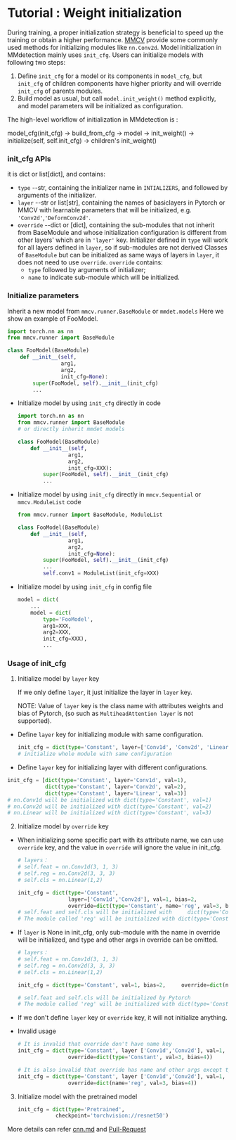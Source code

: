 # Tutorial : Weight initialization

During training, a proper initialization strategy is beneficial to speed up the training or obtain a higher performance. [MMCV](https://github.com/open-mmlab/mmcv/blob/master/mmcv/cnn/utils/weight_init.py) provide some commonly used methods for initializing modules like `nn.Conv2d`. Model initialization in MMdetection mainly uses `init_cfg`. Users can initialize models with following two steps:

1. Define `init_cfg` for a model or its components in `model_cfg`,  but `init_cfg` of children components have higher priority and will override `init_cfg` of parents modules.
2. Build model as usual, but call `model.init_weight()` method explicitly, and model parameters will be initialized as configuration.

The high-level workflow of initialization in MMdetection is :

model_cfg(init_cfg) -> build_from_cfg -> model -> init_weight() -> initialize(self, self.init_cfg) -> children's init_weight()

### init_cfg APIs
it is dict or list[dict], and contains:

- `type` --str, containing the initializer name in `INTIALIZERS`, and followed by arguments of the initializer.
- `layer` --str or list[str], containing the names of basiclayers in Pytorch or MMCV with learnable parameters that will be initialized, e.g. `'Conv2d'`,`'DeformConv2d'`.
- `override` --dict or [dict],  containing the sub-modules that not inherit from BaseModule and whose initialization configuration is different from other layers' which are in `'layer'` key. Initializer defined in `type` will work for all layers defined in `layer`, so if sub-modules are not derived Classes of `BaseModule` but can be initialized as same ways of layers in `layer`, it does not need to use `override`. `override` contains:
  - `type` followed by arguments of initializer;
  - `name` to indicate sub-module which will be initialized.

### Initialize parameters

Inherit a new model from `mmcv.runner.BaseModule` or `mmdet.models`  Here we show an example of FooModel.

```python
import torch.nn as nn
from mmcv.runner import BaseModule

class FooModel(BaseModule)
	def __init__(self,
                 arg1,
                 arg2,
                 init_cfg=None):
    	super(FooModel, self).__init__(init_cfg)
		...
```

- Initialize model by using `init_cfg` directly in code

	```python
	import torch.nn as nn
	from mmcv.runner import BaseModule
	# or directly inherit mmdet models

	class FooModel(BaseModule)
		def __init__(self,
	                arg1,
	                arg2,
	                init_cfg=XXX):
    		super(FooModel, self).__init__(init_cfg)
    	    ...
	```

- Initialize model by using `init_cfg` directly in `mmcv.Sequential` or `mmcv.ModuleList` code

	```python
	from mmcv.runner import BaseModule, ModuleList

	class FooModel(BaseModule)
		def __init__(self,
                	arg1,
                	arg2,
                	init_cfg=None):
    		super(FooModel, self).__init__(init_cfg)
        	...
        	self.conv1 = ModuleList(init_cfg=XXX)
	```

- Initialize model by using `init_cfg` in config file

	```python
	model = dict(
		...
    	model = dict(
        	type='FooModel',
        	arg1=XXX,
        	arg2=XXX,
        	init_cfg=XXX),
            ...
	```

### Usage of init_cfg

1. Initialize model by `layer` key

   If we only define `layer`, it just initialize the layer in `layer` key.

   NOTE: Value of `layer` key is the class name with attributes weights and bias of Pytorch, (so such as  `MultiheadAttention layer` is not supported).

- Define `layer` key for initializing module with same configuration.

  ```python
  init_cfg = dict(type='Constant', layer=['Conv1d', 'Conv2d', 'Linear'], val=1)
  # initialize whole module with same configuration
  ```

-  Define `layer` key for initializing layer with different configurations.

  ```python
  init_cfg = [dict(type='Constant', layer='Conv1d', val=1),
              dict(type='Constant', layer='Conv2d', val=2),
              dict(type='Constant', layer='Linear', val=3)]
  # nn.Conv1d will be initialized with dict(type='Constant', val=1)
  # nn.Conv2d will be initialized with dict(type='Constant', val=2)
  # nn.Linear will be initialized with dict(type='Constant', val=3)
  ```

2. Initialize model by `override` key

- When initializing some specific part with its attribute name, we can use `override` key, and the value in `override` will ignore the value in init_cfg.

  ```python
  # layers：
  # self.feat = nn.Conv1d(3, 1, 3)
  # self.reg = nn.Conv2d(3, 3, 3)
  # self.cls = nn.Linear(1,2)

  init_cfg = dict(type='Constant',
                  layer=['Conv1d','Conv2d'], val=1, bias=2,
                  override=dict(type='Constant', name='reg', val=3, bias=4))
  # self.feat and self.cls will be initialized with 	dict(type='Constant', val=1, bias=2)
  # The module called 'reg' will be initialized with dict(type='Constant', val=3, bias=4)
  ```

- If `layer` is None in init_cfg, only sub-module with the name in override will be initialized, and type and other args in override can be omitted.

	```python
	# layers：
	# self.feat = nn.Conv1d(3, 1, 3)
	# self.reg = nn.Conv2d(3, 3, 3)
	# self.cls = nn.Linear(1,2)

	init_cfg = dict(type='Constant', val=1, bias=2, 	override=dict(name='reg'))

	# self.feat and self.cls will be initialized by Pytorch
	# The module called 'reg' will be initialized with dict(type='Constant', val=1, bias=2)
	```

- If we don't define `layer` key or `override` key, it will not initialize anything.
- Invalid usage

	```python
	# It is invalid that override don't have name key
	init_cfg = dict(type='Constant', layer ['Conv1d','Conv2d'], val=1, bias=2,
	            	override=dict(type='Constant', val=3, bias=4))

	# It is also invalid that override has name and other args except type
	init_cfg = dict(type='Constant', layer ['Conv1d','Conv2d'], val=1, bias=2,
	                override=dict(name='reg', val=3, bias=4))
	```

3. Initialize model with the pretrained model

	```python
	init_cfg = dict(type='Pretrained',
                checkpoint='torchvision://resnet50')
	```

More details can refer [cnn.md](https://github.com/open-mmlab/mmcv/blob/master/docs/cnn.md) and [Pull-Request](https://github.com/open-mmlab/mmcv/pull/780)
